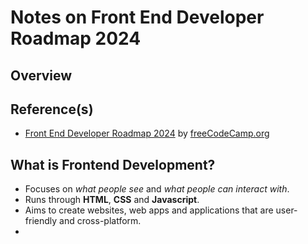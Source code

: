 # Notes on Front End Developer Roadmap 2024

## Overview

## Reference(s)
- [Front End Developer Roadmap 2024](https://www.youtube.com/watch?v=9He4UBLyk8Y&list=PLWKjhJtqVAbmMuZ3saqRIBimAKIMYkt0E) by [freeCodeCamp.org](https://freecodecamp.org/)

## What is Frontend Development?
- Focuses on *what people see* and *what people can interact with*.
- Runs through **HTML**, **CSS** and **Javascript**.
- Aims to create websites, web apps and applications that are user-friendly and cross-platform.
- 

